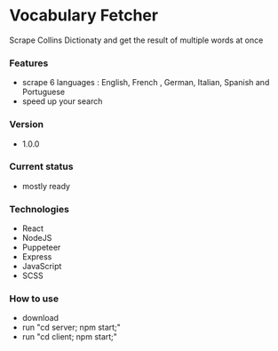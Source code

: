 # Vocabulary Fetcher
Scrape Collins Dictionaty and get the result of multiple words at once

### Features
- scrape 6 languages : English, French , German, Italian, Spanish and Portuguese
- speed up your search


### Version
- 1.0.0

### Current status
- mostly ready

### Technologies

- React
- NodeJS
- Puppeteer
- Express
- JavaScript
- SCSS


### How to use
- download
- run "cd server; npm start;"
- run "cd client; npm start;"
